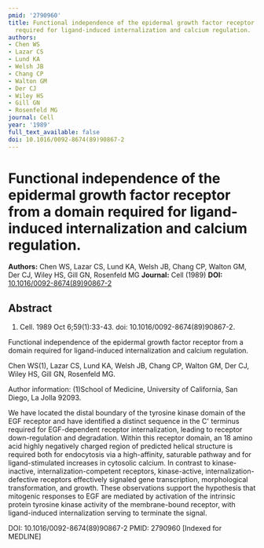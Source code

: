 ```yaml
---
pmid: '2790960'
title: Functional independence of the epidermal growth factor receptor from a domain
  required for ligand-induced internalization and calcium regulation.
authors:
- Chen WS
- Lazar CS
- Lund KA
- Welsh JB
- Chang CP
- Walton GM
- Der CJ
- Wiley HS
- Gill GN
- Rosenfeld MG
journal: Cell
year: '1989'
full_text_available: false
doi: 10.1016/0092-8674(89)90867-2
---
```


# Functional independence of the epidermal growth factor receptor from a domain required for ligand-induced internalization and calcium regulation.
**Authors:** Chen WS, Lazar CS, Lund KA, Welsh JB, Chang CP, Walton GM, Der CJ, Wiley HS, Gill GN, Rosenfeld MG
**Journal:** Cell (1989)
**DOI:** [10.1016/0092-8674(89)90867-2](https://doi.org/10.1016/0092-8674(89)90867-2)

## Abstract

1. Cell. 1989 Oct 6;59(1):33-43. doi: 10.1016/0092-8674(89)90867-2.

Functional independence of the epidermal growth factor receptor from a domain 
required for ligand-induced internalization and calcium regulation.

Chen WS(1), Lazar CS, Lund KA, Welsh JB, Chang CP, Walton GM, Der CJ, Wiley HS, 
Gill GN, Rosenfeld MG.

Author information:
(1)School of Medicine, University of California, San Diego, La Jolla 92093.

We have located the distal boundary of the tyrosine kinase domain of the EGF 
receptor and have identified a distinct sequence in the C' terminus required for 
EGF-dependent receptor internalization, leading to receptor down-regulation and 
degradation. Within this receptor domain, an 18 amino acid highly negatively 
charged region of predicted helical structure is required both for endocytosis 
via a high-affinity, saturable pathway and for ligand-stimulated increases in 
cytosolic calcium. In contrast to kinase-inactive, internalization-competent 
receptors, kinase-active, internalization-defective receptors effectively 
signaled gene transcription, morphological transformation, and growth. These 
observations support the hypothesis that mitogenic responses to EGF are mediated 
by activation of the intrinsic protein tyrosine kinase activity of the 
membrane-bound receptor, with ligand-induced internalization serving to 
terminate the signal.

DOI: 10.1016/0092-8674(89)90867-2
PMID: 2790960 [Indexed for MEDLINE]
